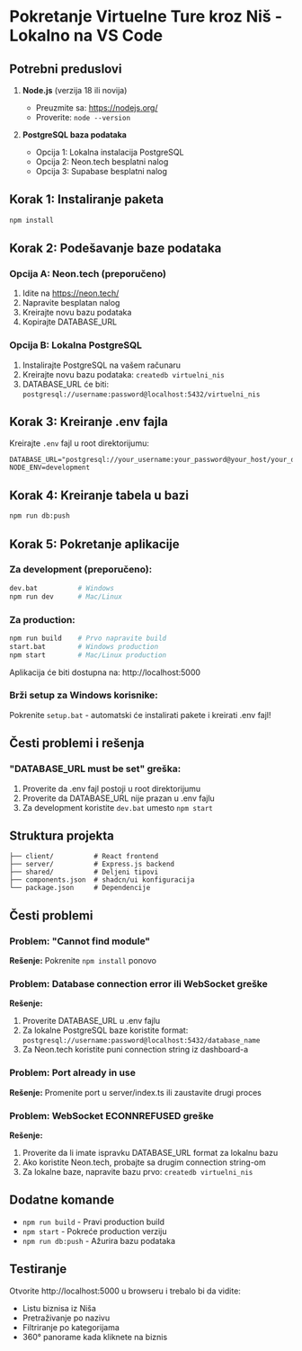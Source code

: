 # Pokretanje Virtuelne Ture kroz Niš - Lokalno na VS Code

## Potrebni preduslovi

1. **Node.js** (verzija 18 ili novija)
   - Preuzmite sa: https://nodejs.org/
   - Proverite: `node --version`

2. **PostgreSQL baza podataka**
   - Opcija 1: Lokalna instalacija PostgreSQL
   - Opcija 2: Neon.tech besplatni nalog
   - Opcija 3: Supabase besplatni nalog

## Korak 1: Instaliranje paketa

```bash
npm install
```

## Korak 2: Podešavanje baze podataka

### Opcija A: Neon.tech (preporučeno)
1. Idite na https://neon.tech/
2. Napravite besplatan nalog
3. Kreirajte novu bazu podataka
4. Kopirajte DATABASE_URL

### Opcija B: Lokalna PostgreSQL
1. Instalirajte PostgreSQL na vašem računaru
2. Kreirajte novu bazu podataka: `createdb virtuelni_nis`
3. DATABASE_URL će biti: `postgresql://username:password@localhost:5432/virtuelni_nis`

## Korak 3: Kreiranje .env fajla

Kreirajte `.env` fajl u root direktorijumu:

```env
DATABASE_URL="postgresql://your_username:your_password@your_host/your_database"
NODE_ENV=development
```

## Korak 4: Kreiranje tabela u bazi

```bash
npm run db:push
```

## Korak 5: Pokretanje aplikacije

### Za development (preporučeno):
```bash
dev.bat          # Windows
npm run dev      # Mac/Linux
```

### Za production:
```bash
npm run build    # Prvo napravite build
start.bat        # Windows production
npm start        # Mac/Linux production
```

Aplikacija će biti dostupna na: http://localhost:5000

### Brži setup za Windows korisnike:
Pokrenite `setup.bat` - automatski će instalirati pakete i kreirati .env fajl!

## Česti problemi i rešenja

### "DATABASE_URL must be set" greška:
1. Proverite da .env fajl postoji u root direktorijumu
2. Proverite da DATABASE_URL nije prazan u .env fajlu
3. Za development koristite `dev.bat` umesto `npm start`

## Struktura projekta

```
├── client/          # React frontend
├── server/          # Express.js backend  
├── shared/          # Deljeni tipovi
├── components.json  # shadcn/ui konfiguracija
└── package.json     # Dependencije
```

## Česti problemi

### Problem: "Cannot find module"
**Rešenje:** Pokrenite `npm install` ponovo

### Problem: Database connection error ili WebSocket greške
**Rešenje:** 
1. Proverite DATABASE_URL u .env fajlu
2. Za lokalne PostgreSQL baze koristite format: `postgresql://username:password@localhost:5432/database_name`
3. Za Neon.tech koristite puni connection string iz dashboard-a

### Problem: Port already in use
**Rešenje:** Promenite port u server/index.ts ili zaustavite drugi proces

### Problem: WebSocket ECONNREFUSED greške
**Rešenje:** 
1. Proverite da li imate ispravku DATABASE_URL format za lokalnu bazu
2. Ako koristite Neon.tech, probajte sa drugim connection string-om
3. Za lokalne baze, napravite bazu prvo: `createdb virtuelni_nis`

## Dodatne komande

- `npm run build` - Pravi production build
- `npm start` - Pokreće production verziju
- `npm run db:push` - Ažurira bazu podataka

## Testiranje

Otvorite http://localhost:5000 u browseru i trebalo bi da vidite:
- Listu biznisa iz Niša
- Pretraživanje po nazivu
- Filtriranje po kategorijama
- 360° panorame kada kliknete na biznis
